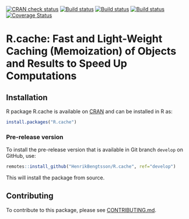 

<div id="badges"><!-- pkgdown markup -->
<a href="https://CRAN.R-project.org/web/checks/check_results_R.cache.html"><img border="0" src="https://www.r-pkg.org/badges/version/R.cache" alt="CRAN check status"></a></a>
<a href="https://github.com/HenrikBengtsson/R.cache/actions?query=workflow%3AR-CMD-check"><img border="0" src="https://github.com/HenrikBengtsson/R.cache/workflows/R-CMD-check/badge.svg?branch=develop" alt="Build status"></a></a>
<a href="https://travis-ci.org/HenrikBengtsson/R.cache"><img border="0" src="https://travis-ci.org/HenrikBengtsson/R.cache.svg" alt="Build status"></a></a>
<a href="https://ci.appveyor.com/project/HenrikBengtsson/r-cache"><img border="0" src="https://ci.appveyor.com/api/projects/status/github/HenrikBengtsson/R.cache?svg=true" alt="Build status"></a></a>
<a href="https://codecov.io/gh/HenrikBengtsson/R.cache"><img border="0" src="https://codecov.io/gh/HenrikBengtsson/R.cache/branch/develop/graph/badge.svg" alt="Coverage Status"></a></a>

</div>

# R.cache: Fast and Light-Weight Caching (Memoization) of Objects and Results to Speed Up Computations 


## Installation
R package R.cache is available on [CRAN](https://cran.r-project.org/package=R.cache) and can be installed in R as:
```r
install.packages("R.cache")
```


### Pre-release version

To install the pre-release version that is available in Git branch `develop` on GitHub, use:
```r
remotes::install_github("HenrikBengtsson/R.cache", ref="develop")
```
This will install the package from source.  


<!-- pkgdown-drop-below -->

## Contributing

To contribute to this package, please see [CONTRIBUTING.md](CONTRIBUTING.md).
